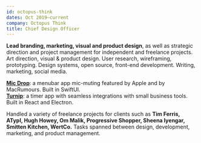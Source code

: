 ```yaml
---
id: octopus-think
dates: Oct 2019–current
company: Octopus Think
title: Chief Design Officer
---
```


**Lead branding, marketing, visual and product design**, as well as strategic direction and project management for independent and freelance projects. Art direction, visual & product design. User research, wireframing, prototyping. Design systems, open source, front-end development. Writing, marketing, social media.

[**Mic Drop**](https://getmicdrop.com): a menubar app mic-muting featured by Apple and by MacRumours. Built in SwiftUI. 
<br />
[**Turnip**](https://turniptimer.com): a timer app with seamless integrations with small business tools. Built in React and Electron.

Handled a variety of freelance projects for clients such as **Tim Ferris, ATypI, Hugh Howey, Om Malik, Progressive Shopper, Sheena Iyengar, Smitten Kitchen, WertCo.** Tasks spanned between design, development, marketing, and product management.
